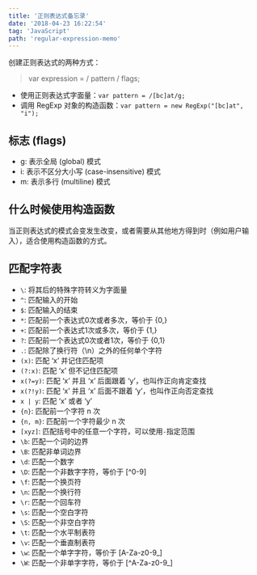 ```yaml
---
title: '正则表达式备忘录'
date: '2018-04-23 16:22:54'
tag: 'JavaScript'
path: 'regular-expression-memo'
---
```


创建正则表达式的两种方式：

> var expression = / pattern / flags;

* 使用正则表达式字面量：`var pattern = /[bc]at/g;`
* 调用 RegExp 对象的构造函数：`var pattern = new RegExp("[bc]at", "i");`

## 标志 (flags)

* g: 表示全局 (global) 模式
* i: 表示不区分大小写 (case-insensitive) 模式
* m: 表示多行 (multiline) 模式

## 什么时候使用构造函数

当正则表达式的模式会变发生改变，或者需要从其他地方得到时（例如用户输入），适合使用构造函数的方式。

## 匹配字符表

* `\`: 将其后的特殊字符转义为字面量
* `^`: 匹配输入的开始
* `$`: 匹配输入的结束
* `*`: 匹配前一个表达式0次或者多次，等价于 {0,}
* `+`: 匹配前一个表达式1次或多次，等价于 {1,}
* `?`: 匹配前一个表达式0次或者1次，等价于 {0,1}
* `.`: 匹配除了换行符（\n）之外的任何单个字符
* `(x)`: 匹配 ‘x’ 并记住匹配项
* `(?:x)`: 匹配 ‘x’ 但不记住匹配项
* `x(?=y)`: 匹配 ‘x’ 并且 ‘x’ 后面跟着 ‘y’，也叫作正向肯定查找
* `x(?!y)`: 匹配 ‘x’ 并且 ‘x’ 后面不跟着 ‘y’，也叫作正向否定查找
* `x | y`: 匹配 ‘x’ 或者 ‘y’
* `{n}`: 匹配前一个字符 n 次
* `{n, m}`: 匹配前一个字符最少 n 次
* `[xyz]`: 匹配括号中的任意一个字符，可以使用`-`指定范围
* `\b`: 匹配一个词的边界
* `\B`: 匹配非单词边界
* `\d`: 匹配一个数字
* `\D`: 匹配一个非数字字符，等价于 [^0-9]
* `\f`: 匹配一个换页符
* `\n`: 匹配一个换行符
* `\r`: 匹配一个回车符
* `\s`: 匹配一个空白字符
* `\S`: 匹配一个非空白字符
* `\t`: 匹配一个水平制表符
* `\v`: 匹配一个垂直制表符
* `\w`: 匹配一个单字字符，等价于 [A-Za-z0-9_]
* `\W`: 匹配一个非单字字符，等价于 [^A-Za-z0-9_]